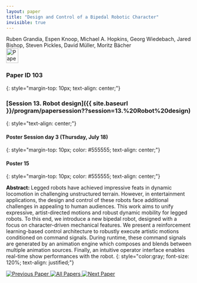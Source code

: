 ```yaml
---
layout: paper
title: "Design and Control of a Bipedal Robotic Character"
invisible: true
---
```

<div class="paper-authors">
<div class="paper-author-box">
    <div class="paper-author-name">Ruben Grandia, Espen Knoop, Michael A. Hopkins, Georg Wiedebach, Jared Bishop, Steven Pickles, David Müller, Moritz Bächer</div>
    <div class="paper-author-uni"></div>
</div>

</div><div class="paper-pdf">
<div> <a href="http://www.roboticsproceedings.org/rss19/p103.pdf"><img src="{{ site.baseurl }}/images/paper_link.png" alt="Paper Website" width = "33"  height = "40"/></a> </div>
</div>

### Paper ID 103
{: style="margin-top: 10px; text-align: center;"}

### [Session 13. Robot design]({{ site.baseurl }}/program/papersession??session=13.%20Robot%20design)
{: style="text-align: center;"}

#### Poster Session day 3 (Thursday, July 18)
{: style="margin-top: 10px; color: #555555; text-align: center;"}

#### Poster 15
{: style="margin-top: 10px; color: #555555; text-align: center;"}

<b style="color: black;">Abstract: </b>Legged robots have achieved impressive feats in dynamic locomotion in challenging unstructured terrain. However, in entertainment applications, the design and control of these robots face additional challenges in appealing to human audiences. This work aims to unify expressive, artist-directed motions and robust dynamic mobility for legged robots. To this end, we introduce a new bipedal robot, designed with a focus on character-driven mechanical features. We present a reinforcement learning-based control architecture to robustly execute artistic motions conditioned on command signals. During runtime, these command signals are generated by an animation engine which composes and blends between multiple animation sources. Finally, an intuitive operator interface enables real-time show performances with the robot.
{: style="color:gray; font-size: 120%; text-align: justified;"}


<div class="paper-menu">
<a href="{{ site.baseurl }}/program/papers/102/"> <img src="{{ site.baseurl }}/images/previous_paper_icon.png" alt="Previous Paper" title="Previous Paper"/> </a>
<a href="{{ site.baseurl }}/program/papers"><img src="{{ site.baseurl }}/images/overview_icon.png" alt="All Papers" title="All Papers"/> </a>
<a href="{{ site.baseurl }}/program/papers/104/"> <img src="{{ site.baseurl }}/images/next_paper_icon.png" alt="Next Paper" title="Next Paper"/> </a>

</div>
